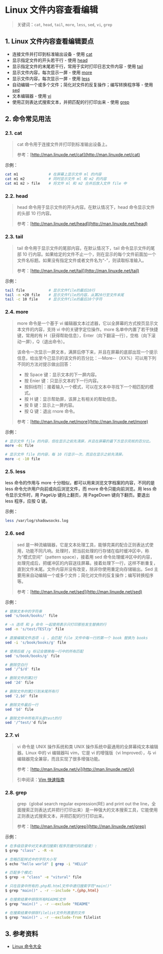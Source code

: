 # Linux 文件内容查看编辑

> 关键词：`cat`, `head`, `tail`, `more`, `less`, `sed`, `vi`, `grep`

## 1. Linux 文件内容查看编辑要点

* 连接文件并打印到标准输出设备 - 使用 [cat](linux-wen-jian-nei-rong-cha-kan-bian-ji.md#cat)
* 显示指定文件的开头若干行 - 使用 [head](linux-wen-jian-nei-rong-cha-kan-bian-ji.md#head)
* 显示指定文件的末尾若干行，常用于实时打印日志文件内容 - 使用 [tail](linux-wen-jian-nei-rong-cha-kan-bian-ji.md#tail)
* 显示文件内容，每次显示一屏 - 使用 [more](linux-wen-jian-nei-rong-cha-kan-bian-ji.md#more)
* 显示文件内容，每次显示一屏 - 使用 [less](linux-wen-jian-nei-rong-cha-kan-bian-ji.md#less)
* 自动编辑一个或多个文件；简化对文件的反复操作；编写转换程序等 - 使用 [sed](linux-wen-jian-nei-rong-cha-kan-bian-ji.md#sed)
* 文本编辑器 - 使用 [vi](linux-wen-jian-nei-rong-cha-kan-bian-ji.md#vi)
* 使用正则表达式搜索文本，并把匹配的行打印出来 - 使用 [grep](linux-wen-jian-nei-rong-cha-kan-bian-ji.md#grep)

## 2. 命令常见用法

### 2.1. cat

> cat 命令用于连接文件并打印到标准输出设备上。
>
> 参考：[http://man.linuxde.net/cat](http://man.linuxde.net/cat)

示例：

```bash
cat m1              # 在屏幕上显示文件 ml 的内容
cat m1 m2           # 同时显示文件 ml 和 m2 的内容
cat m1 m2 > file    # 将文件 ml 和 m2 合并后放入文件 file 中
```

### 2.2. head

> head 命令用于显示文件的开头内容。在默认情况下，head 命令显示文件的头部 10 行内容。
>
> 参考：[http://man.linuxde.net/head](http://man.linuxde.net/head)

### 2.3. tail

> tail 命令用于显示文件的尾部内容。在默认情况下，tail 命令显示文件的尾部 10 行内容。如果给定的文件不止一个，则在显示的每个文件前面加一个文件名标题。如果没有指定文件或者文件名为“-”，则读取标准输入。
>
> 参考：[http://man.linuxde.net/tail](http://man.linuxde.net/tail)

示例：

```bash
tail file           # 显示文件file的最后10行
tail -n +20 file    # 显示文件file的内容，从第20行至文件末尾
tail -c 10 file     # 显示文件file的最后10个字符
```

### 2.4. more

> more 命令是一个基于 vi 编辑器文本过滤器，它以全屏幕的方式按页显示文本文件的内容，支持 vi 中的关键字定位操作。more 名单中内置了若干快捷键，常用的有 H（获得帮助信息），Enter（向下翻滚一行），空格（向下滚动一屏），Q（退出命令）。
>
> 该命令一次显示一屏文本，满屏后停下来，并且在屏幕的底部出现一个提示信息，给出至今己显示的该文件的百分比：--More--（XX%）可以用下列不同的方法对提示做出回答：
>
> * 按 Space 键：显示文本的下一屏内容。
> * 按 Enier 键：只显示文本的下一行内容。
> * 按斜线符\|：接着输入一个模式，可以在文本中寻找下一个相匹配的模式。
> * 按 H 键：显示帮助屏，该屏上有相关的帮助信息。
> * 按 B 键：显示上一屏内容。
> * 按 Q 键：退出 rnore 命令。
>
> 参考：[http://man.linuxde.net/more](http://man.linuxde.net/more)

示例：

```bash
# 显示文件 file 的内容，但在显示之前先清屏，并且在屏幕的最下方显示完核的百分比。
more -dc file

# 显示文件 file 的内容，每 10 行显示一次，而且在显示之前先清屏。
more -c -10 file
```

### 2.5. less

less 命令的作用与 more 十分相似，都可以用来浏览文字档案的内容，不同的是 less 命令允许用户向前或向后浏览文件，而 more 命令只能向前浏览。用 less 命令显示文件时，用 PageUp 键向上翻页，用 PageDown 键向下翻页。要退出 less 程序，应按 Q 键。

示例：

```bash
less /var/log/shadowsocks.log
```

### 2.6. sed

> sed 是一种流编辑器，它是文本处理工具，能够完美的配合正则表达式使用，功能不同凡响。处理时，把当前处理的行存储在临时缓冲区中，称为“模式空间”（pattern space），接着用 sed 命令处理缓冲区中的内容，处理完成后，把缓冲区的内容送往屏幕。接着处理下一行，这样不断重复，直到文件末尾。文件内容并没有改变，除非你使用重定向存储输出。Sed 主要用来自动编辑一个或多个文件；简化对文件的反复操作；编写转换程序等。
>
> 参考：[http://man.linuxde.net/sed](http://man.linuxde.net/sed)

示例：

```bash
# 替换文本中的字符串
sed 's/book/books/' file

# -n 选项 和 p 命令 一起使用表示只打印那些发生替换的行
sed -n 's/test/TEST/p' file

# 直接编辑文件选项 -i ，会匹配 file 文件中每一行的第一个 book 替换为 books
sed -i 's/book/books/g' file

# 使用后缀 /g 标记会替换每一行中的所有匹配
sed 's/book/books/g' file

# 删除空白行
sed '/^$/d' file

# 删除文件的第2行
sed '2d' file

# 删除文件的第2行到末尾所有行
sed '2,$d' file

# 删除文件最后一行
sed '$d' file

# 删除文件中所有开头是test的行
sed '/^test/'d file
```

### 2.7. vi

> vi 命令是 UNIX 操作系统和类 UNIX 操作系统中最通用的全屏幕纯文本编辑器。Linux 中的 vi 编辑器叫 vim，它是 vi 的增强版（vi Improved），与 vi 编辑器完全兼容，而且实现了很多增强功能。
>
> 参考：[http://man.linuxde.net/vi](http://man.linuxde.net/vi)
>
> 引申阅读：[Vim 快速指南](https://github.com/dunwu/OS/blob/master/docs/vim.md)

### 2.8. grep

> grep（global search regular expression\(RE\) and print out the line，全面搜索正则表达式并把行打印出来）是一种强大的文本搜索工具，它能使用正则表达式搜索文本，并把匹配的行打印出来。
>
> 参考：[http://man.linuxde.net/grep](http://man.linuxde.net/grep)

示例：

```bash
# 在多级目录中对文本递归搜索(程序员搜代码的最爱）:
$ grep "class" . -R -n

# 忽略匹配样式中的字符大小写
$ echo "hello world" | grep -i "HELLO"

# 匹配多个模式:
$ grep -e "class" -e "vitural" file

# 只在目录中所有的.php和.html文件中递归搜索字符"main()"
$ grep "main()" . -r --include *.{php,html}

# 在搜索结果中排除所有README文件
$ grep "main()" . -r --exclude "README"

# 在搜索结果中排除filelist文件列表里的文件
$ grep "main()" . -r --exclude-from filelist
```

## 3. 参考资料

* [Linux 命令大全](http://man.linuxde.net/)

